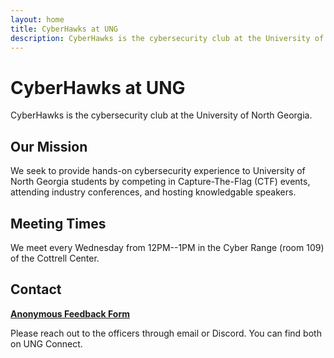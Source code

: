 ```yaml
---
layout: home
title: CyberHawks at UNG
description: CyberHawks is the cybersecurity club at the University of North Georgia.
---
```


# CyberHawks at UNG

CyberHawks is the cybersecurity club at the University of North Georgia.

## Our Mission

We seek to provide hands-on cybersecurity experience to University of North Georgia students by competing in Capture-The-Flag (CTF) events, attending industry conferences, and hosting knowledgable speakers.

## Meeting Times

We meet every Wednesday from 12PM--1PM in the Cyber Range (room 109) of the Cottrell Center.

## Contact

**[Anonymous Feedback Form](https://forms.office.com/r/3eYPwe9NpR)**

Please reach out to the officers through email or Discord. You can find both on UNG Connect.
